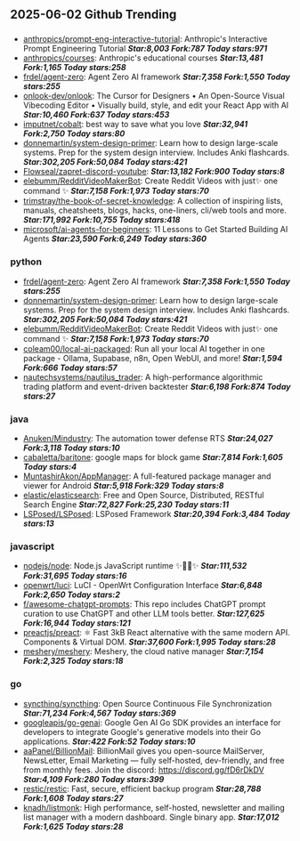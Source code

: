 ## 2025-06-02 Github Trending

### 
* [anthropics/prompt-eng-interactive-tutorial](https://github.com/anthropics/prompt-eng-interactive-tutorial): Anthropic's Interactive Prompt Engineering Tutorial ***Star:8,003 Fork:787 Today stars:971***
* [anthropics/courses](https://github.com/anthropics/courses): Anthropic's educational courses ***Star:13,481 Fork:1,165 Today stars:258***
* [frdel/agent-zero](https://github.com/frdel/agent-zero): Agent Zero AI framework ***Star:7,358 Fork:1,550 Today stars:255***
* [onlook-dev/onlook](https://github.com/onlook-dev/onlook): The Cursor for Designers • An Open-Source Visual Vibecoding Editor • Visually build, style, and edit your React App with AI ***Star:10,460 Fork:637 Today stars:453***
* [imputnet/cobalt](https://github.com/imputnet/cobalt): best way to save what you love ***Star:32,941 Fork:2,750 Today stars:80***
* [donnemartin/system-design-primer](https://github.com/donnemartin/system-design-primer): Learn how to design large-scale systems. Prep for the system design interview. Includes Anki flashcards. ***Star:302,205 Fork:50,084 Today stars:421***
* [Flowseal/zapret-discord-youtube](https://github.com/Flowseal/zapret-discord-youtube):  ***Star:13,182 Fork:900 Today stars:8***
* [elebumm/RedditVideoMakerBot](https://github.com/elebumm/RedditVideoMakerBot): Create Reddit Videos with just✨ one command ✨ ***Star:7,158 Fork:1,973 Today stars:70***
* [trimstray/the-book-of-secret-knowledge](https://github.com/trimstray/the-book-of-secret-knowledge): A collection of inspiring lists, manuals, cheatsheets, blogs, hacks, one-liners, cli/web tools and more. ***Star:171,992 Fork:10,755 Today stars:418***
* [microsoft/ai-agents-for-beginners](https://github.com/microsoft/ai-agents-for-beginners): 11 Lessons to Get Started Building AI Agents ***Star:23,590 Fork:6,249 Today stars:360***

### python
* [frdel/agent-zero](https://github.com/frdel/agent-zero): Agent Zero AI framework ***Star:7,358 Fork:1,550 Today stars:255***
* [donnemartin/system-design-primer](https://github.com/donnemartin/system-design-primer): Learn how to design large-scale systems. Prep for the system design interview. Includes Anki flashcards. ***Star:302,205 Fork:50,084 Today stars:421***
* [elebumm/RedditVideoMakerBot](https://github.com/elebumm/RedditVideoMakerBot): Create Reddit Videos with just✨ one command ✨ ***Star:7,158 Fork:1,973 Today stars:70***
* [coleam00/local-ai-packaged](https://github.com/coleam00/local-ai-packaged): Run all your local AI together in one package - Ollama, Supabase, n8n, Open WebUI, and more! ***Star:1,594 Fork:666 Today stars:57***
* [nautechsystems/nautilus_trader](https://github.com/nautechsystems/nautilus_trader): A high-performance algorithmic trading platform and event-driven backtester ***Star:6,198 Fork:874 Today stars:27***

### java
* [Anuken/Mindustry](https://github.com/Anuken/Mindustry): The automation tower defense RTS ***Star:24,027 Fork:3,118 Today stars:10***
* [cabaletta/baritone](https://github.com/cabaletta/baritone): google maps for block game ***Star:7,814 Fork:1,605 Today stars:4***
* [MuntashirAkon/AppManager](https://github.com/MuntashirAkon/AppManager): A full-featured package manager and viewer for Android ***Star:5,918 Fork:329 Today stars:8***
* [elastic/elasticsearch](https://github.com/elastic/elasticsearch): Free and Open Source, Distributed, RESTful Search Engine ***Star:72,827 Fork:25,230 Today stars:11***
* [LSPosed/LSPosed](https://github.com/LSPosed/LSPosed): LSPosed Framework ***Star:20,394 Fork:3,484 Today stars:13***

### javascript
* [nodejs/node](https://github.com/nodejs/node): Node.js JavaScript runtime ✨🐢🚀✨ ***Star:111,532 Fork:31,695 Today stars:16***
* [openwrt/luci](https://github.com/openwrt/luci): LuCI - OpenWrt Configuration Interface ***Star:6,848 Fork:2,650 Today stars:2***
* [f/awesome-chatgpt-prompts](https://github.com/f/awesome-chatgpt-prompts): This repo includes ChatGPT prompt curation to use ChatGPT and other LLM tools better. ***Star:127,625 Fork:16,944 Today stars:121***
* [preactjs/preact](https://github.com/preactjs/preact): ⚛️ Fast 3kB React alternative with the same modern API. Components & Virtual DOM. ***Star:37,600 Fork:1,995 Today stars:28***
* [meshery/meshery](https://github.com/meshery/meshery): Meshery, the cloud native manager ***Star:7,154 Fork:2,325 Today stars:18***

### go
* [syncthing/syncthing](https://github.com/syncthing/syncthing): Open Source Continuous File Synchronization ***Star:71,234 Fork:4,567 Today stars:369***
* [googleapis/go-genai](https://github.com/googleapis/go-genai): Google Gen AI Go SDK provides an interface for developers to integrate Google's generative models into their Go applications. ***Star:422 Fork:52 Today stars:10***
* [aaPanel/BillionMail](https://github.com/aaPanel/BillionMail): BillionMail gives you open-source MailServer, NewsLetter, Email Marketing — fully self-hosted, dev-friendly, and free from monthly fees. Join the discord: https://discord.gg/fD6rDkDV ***Star:4,109 Fork:280 Today stars:399***
* [restic/restic](https://github.com/restic/restic): Fast, secure, efficient backup program ***Star:28,788 Fork:1,608 Today stars:27***
* [knadh/listmonk](https://github.com/knadh/listmonk): High performance, self-hosted, newsletter and mailing list manager with a modern dashboard. Single binary app. ***Star:17,012 Fork:1,625 Today stars:28***

